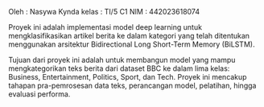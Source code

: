 Oleh : Nasywa Kynda
kelas : TI/5 C1
NIM : 442023618074

Proyek ini adalah implementasi model deep learning untuk mengklasifikasikan artikel berita ke dalam kategori yang telah ditentukan menggunakan arsitektur Bidirectional Long Short-Term Memory (BiLSTM).

Tujuan dari proyek ini adalah untuk membangun model yang mampu mengkategorikan teks berita dari dataset BBC ke dalam lima kelas: Business, Entertainment, Politics, Sport, dan Tech. Proyek ini mencakup tahapan pra-pemrosesan data teks, perancangan model, pelatihan, hingga evaluasi performa.

